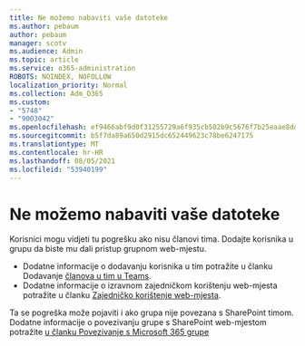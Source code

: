 ```yaml
---
title: Ne možemo nabaviti vaše datoteke
ms.author: pebaum
author: pebaum
manager: scotv
ms.audience: Admin
ms.topic: article
ms.service: o365-administration
ROBOTS: NOINDEX, NOFOLLOW
localization_priority: Normal
ms.collection: Adm_O365
ms.custom:
- "5748"
- "9003042"
ms.openlocfilehash: ef9466abf9d0f31255729a6f935cb502b9c5676f7b25eaae8dd299e0788ecd81
ms.sourcegitcommit: b5f7da89a650d2915dc652449623c78be6247175
ms.translationtype: MT
ms.contentlocale: hr-HR
ms.lasthandoff: 08/05/2021
ms.locfileid: "53940199"
---
```

# <a name="we-cant-get-your-files"></a>Ne možemo nabaviti vaše datoteke

Korisnici mogu vidjeti tu pogrešku ako nisu članovi tima. Dodajte korisnika u grupu da biste mu dali pristup grupnom web-mjestu.

- Dodatne informacije o dodavanju korisnika u tim potražite u članku Dodavanje [članova u tim u Teams](https://support.office.com/article/add-people-to-a-team-aff2249d-b456-4bc3-81e7-52327b6b38e9).
- Dodatne informacije o izravnom zajedničkom korištenju web-mjesta potražite u članku [Zajedničko korištenje web-mjesta](https://support.office.com/article/Share-a-site-958771A8-D041-4EB8-B51C-AFEA2EAE3658).

Ta se pogreška može pojaviti i ako grupa nije povezana s SharePoint timom. Dodatne informacije o povezivanju grupe s SharePoint web-mjestom potražite [u članku Povezivanje s Microsoft 365 grupe](https://docs.microsoft.com/sharepoint/dev/transform/modernize-connect-to-office365-group)